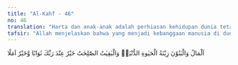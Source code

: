 ```yaml
---
title: "Al-Kahf - 46"
no: 46
translation: "Harta dan anak-anak adalah perhiasan kehidupan dunia tetapi amal kebajikan yang terus-menerus adalah lebih baik pahalanya di sisi Tuhanmu serta lebih baik untuk menjadi harapan."
tafsir: "Allah menjelaskan bahwa yang menjadi kebanggaan manusia di dunia ini adalah harta benda dan anak-anak, karena manusia sangat mem-perhatikan keduanya. Banyak harta dan anak dapat memberikan kehidupan dan martabat yang terhormat kepada orang yang memilikinya. Seperti halnya 'Uyainah, pemuka Quraisy yang kaya itu, atau Qurthus, yang mempunyai kedudukan mulia di tengah-tengah kaumnya, karena memiliki kekayaan dan anak buah yang banyak. Karena harta dan anak pula, orang menjadi takabur dan merendahkan orang lain. Allah menegaskan bahwa keduanya hanyalah perhiasan hidup duniawi, bukan perhiasan dan bekal untuk ukhrawi. Padahal manusia sudah menyadari bahwa keduanya akan segera binasa dan tidak patut dijadikan bahan kesombongan. Dalam urutan ayat ini, harta didahulukan dari anak, padahal anak lebih dekat ke hati manusia, karena harta sebagai perhiasan lebih sempurna daripada anak. Harta dapat menolong orang tua dan anak setiap waktu dan dengan harta itu pula kelangsungan hidup keturunan dapat terjamin. Kebutuhan manusia terhadap harta lebih besar daripada kebutuhannya terhadap anak, tetapi tidak sebaliknya. \n\nKemudian Allah swt menjelaskan bahwa yang patut dibanggakan hanyalah amal kebajikan yang buahnya dirasakan oleh manusia sepanjang zaman sampai akhirat, seperti amal ibadah salat, puasa, zakat, jihad di jalan Allah, serta amal ibadah sosial seperti membangun sekolah, rumah anak yatim, rumah orang-orang jompo, dan lain sebagainya. Amal kebajikan ini lebih baik pahalanya di sisi Allah daripada harta dan anak-anak yang jauh dari petunjuk Allah swt, dan tentu menjadi pembela dan pemberi syafaat bagi orang yang memilikinya di hari akhirat ketika harta dan anak tidak lagi bermanfaat."
---
```


اَلْمَالُ وَالْبَنُوْنَ زِيْنَةُ الْحَيٰوةِ الدُّنْيَاۚ وَالْبٰقِيٰتُ الصّٰلِحٰتُ خَيْرٌ عِنْدَ رَبِّكَ ثَوَابًا وَّخَيْرٌ اَمَلًا
